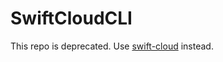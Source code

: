 # SwiftCloudCLI

This repo is deprecated. Use [swift-cloud](https://github.com/swift-cloud/swift-cloud) instead.

